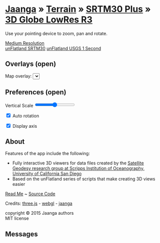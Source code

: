 [Jaanga]( ../../../index.html ) &raquo; [Terrain]( ../terrain-r2/terrain.html ) &raquo; [SRTM30 Plus]( ../../terrain-srtm30-plus-viewers.html ) &raquo;
[3D Globe LowRes R3]( png-tms7-viewer-3d-globe-low.html "View SRTM data prepared by the Scripps Institution of Oceanography at UCSD" )
===
Use your pointing device to zoom, pan and rotate.

[Medium Resolution]( http://jaanga.github.io/terrain-srtm30-plus-viewers/png-tms7-viewer-3d-globe-medium/r1/png-tms7-viewer-3d-globe-medium.html )  
[unFlatland SRTM30]( http://jaanga.github.io/terrain-srtm30-plus-viewers/png-tms7-viewer-3d-unflatland-hello-world/latest/index.html )
[unFlatland USGS 1 Second]( )
## Overlays (open)

Map overlay: <select id=selMap onchange=ifr.contentWindow.setTextureMapOverlays() /></select>


## Preferences (open)

Vertical Scale <input type=range id=inpScale min=1 max=50 value=25 step=1 onchange=ifr.contentWindow.updateTerrain(); title='Takes a few seconds to generate...' />

<input type=checkbox id=chkRotate checked /> Auto rotation 

<input type=checkbox id=inpHelpers onchange=ifr.contentWindow.setHelpers(); checked=true /> Display axis


## About

Features of the app include the following:

* Fully interactive 3D viewers for data files created by the 
<a href=http://topex.ucsd.edu/WWW_html/srtm30_plus.html  target="_blank" >Satellite Geodesy research group at Scripps Institution of Oceanography, University of California San Diego</a> 
* Based on the unFlatland series of scripts that make creating 3D views easier

<a href="http://jaanga.github.io/terrain-srtm30-plus-viewers/terrain-srtm30-plus-viewers.html#./png-tms7-viewer-3d-features/readme.md#" target="_blank">Read Me</a> ~
<a href="https://github.com/jaanga/terrain-srtm30-plus-viewers/tree/gh-pages/png-tms7-viewer-3d-features" target="_blank">Source Code</a> 

Credits: <a href="http://threejs.org" target="_blank">three.js</a> - 
<a href="http://khronos.org/webgl/" target="_blank">webgl</a> - 
<a href="http://jaanga.github.io" target="_blank">jaanga</a>

copyright &copy; 2015 Jaanga authors  
MIT license

## Messages

<div id=msg ></div>
<div id=msg1 ></div>
<div id=msg2 ></div>
